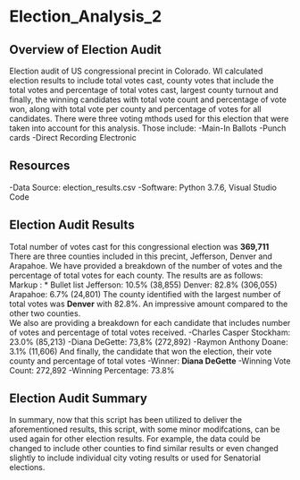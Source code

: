 # Election_Analysis_2
## Overview of Election Audit
Election audit of US congressional precint in Colorado.  WI calculated election results to include total votes cast, county votes that include the total votes and percentage of total votes cast, largest county turnout and finally, the winning candidates with total vote count and percentage of vote won, along with total vote per county and percentage of votes for all candidates.
There were three voting mthods used for this election that were taken into account for this analysis.  Those include:
-Main-In Ballots
-Punch cards
-Direct Recording Electronic
## Resources
-Data Source: election_results.csv
-Software: Python 3.7.6, Visual Studio Code
## Election Audit Results
Total number of votes cast for this congressional election was **369,711**
There are three counties included in this precint, Jefferson, Denver and Arapahoe.  We have provided a breakdown of the number of votes and the percentage of total votes for each county.  The results are as follows:
 Markup : * Bullet list
 Jefferson: 10.5% (38,855)
 Denver: 82.8% (306,055)
 Arapahoe: 6.7% (24,801)
The county identified with the largest number of total votes was **Denver** with 82.8%.  An impressive amount compared to the other two counties.  
We also are providing a breakdown for each candidate that includes number of votes and percentage of total votes received.
-Charles Casper Stockham: 23.0% (85,213)
-Diana DeGette: 73,8% (272,892)
-Raymon Anthony Doane: 3.1% (11,606)
And finally, the candidate that won the election, their vote county and percentage of total votes
-Winner: **Diana DeGette**
-Winning Vote Count: 272,892
-Winning Percentage: 73.8%
## Election Audit Summary
In summary, now that this script has been utilized to deliver the aforementioned results, this script, with some minor modifcations, can be used again for other election results.  For example, the data could be changed to include other counties to find similar results or even changed slightly to include individual city voting results or used for Senatorial elections.
